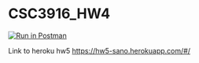 # CSC3916_HW4
[![Run in Postman](https://run.pstmn.io/button.svg)](https://app.getpostman.com/run-collection/80784a931a46e327956b#?env%5BHW4_aiki%5D=W3sia2V5IjoiQXV0aG9yaXphdGlvbiIsInZhbHVlIjoiSldUIGV5SmhiR2NpT2lKSVV6STFOaUlzSW5SNWNDSTZJa3BYVkNKOS5leUpwWkNJNklqWXdOR05tWWpRd1pqWmpaRFJoTURBd05HVXlZV0k0TXlJc0luVnpaWEp1WVcxbElqb2lkR1Z6ZEhWelpYSWlMQ0pwWVhRaU9qRTJNVFUyTlRjM09UWjkuaUlVQkpxOURrc0pDbG1nUHBuTndSSWg1ZF9YRWpZdTJXbTlmT093SFlnTSIsImVuYWJsZWQiOnRydWV9LHsia2V5IjoibmFtZSIsInZhbHVlIjoiIiwiZW5hYmxlZCI6dHJ1ZX0seyJrZXkiOiJ1c2VybmFtZSIsInZhbHVlIjoiIiwiZW5hYmxlZCI6dHJ1ZX0seyJrZXkiOiJwYXNzd29yZCIsInZhbHVlIjoiIiwiZW5hYmxlZCI6dHJ1ZX1d)

Link to heroku hw5
https://hw5-sano.herokuapp.com/#/
